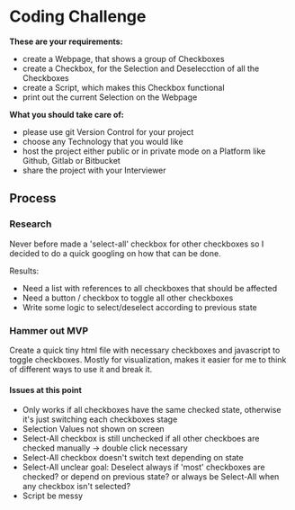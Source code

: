 # Coding Challenge 

**These are your requirements:**

* create a Webpage, that shows a group of Checkboxes    
* create a Checkbox, for the Selection and Deselecction of all the Checkboxes
* create a Script, which makes this Checkbox functional
* print out the current Selection on the Webpage

**What you should take care of:**

* please use git Version Control for your project
* choose any Technology that you would like
* host the project either public or in private mode on a Platform like Github, Gitlab or Bitbucket
* share the project with your Interviewer

## Process

### Research
Never before made a 'select-all' checkbox for other checkboxes so I decided to do a quick googling on how that can be done.

Results: 
- Need a list with references to all checkboxes that should be affected
- Need a button / checkbox to toggle all other checkboxes
- Write some logic to select/deselect according to previous state

### Hammer out MVP
Create a quick tiny html file with necessary checkboxes and javascript to toggle checkboxes. Mostly for visualization, makes it easier for me to think of different ways to use it and break it.
#### Issues at this point
- Only works if all checkboxes have the same checked state, otherwise it's just switching each checkboxes stage
- Selection Values not shown on screen
- Select-All checkbox is still unchecked if all other checkboes are checked manually -> double click necessary
- Select-All checkbox doesn't switch text depending on state
- Select-All unclear goal: Deselect always if 'most' checkboxes are checked? or depend on previous state? or always be Select-All when any checkbox isn't selected?
- Script be messy



